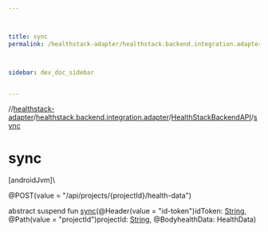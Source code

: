 ```yaml
---



title: sync
permalink: /healthstack-adapter/healthstack.backend.integration.adapter/-health-stack-backend-a-p-i/sync.html



sidebar: dev_doc_sidebar


---
```




//[healthstack-adapter](/healthstack-adapter.html)/[healthstack.backend.integration.adapter](../index.html)/[HealthStackBackendAPI](index.html)/[sync](sync.html)



# sync



[androidJvm]\




@POST(value = &quot;/api/projects/{projectId}/health-data&quot;)



abstract suspend fun [sync](sync.html)(@Header(value = &quot;id-token&quot;)idToken: [String](https://kotlinlang.org/api/latest/jvm/stdlib/kotlin/-string/index.html), @Path(value = &quot;projectId&quot;)projectId: [String](https://kotlinlang.org/api/latest/jvm/stdlib/kotlin/-string/index.html), @BodyhealthData: HealthData)






